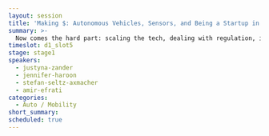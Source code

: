 ```yaml
---
layout: session
title: 'Making $: Autonomous Vehicles, Sensors, and Being a Startup in 2018'
summary: >-
  Now comes the hard part: scaling the tech, dealing with regulation, improving safety, and building sustainable businesses. Leaders from NVIDA, Nauto, and Starsky Robots go on the record with The Information about building big business in autonomous.
timeslot: d1_slot5
stage: stage1
speakers:
  - justyna-zander
  - jennifer-haroon
  - stefan-seltz-axmacher
  - amir-efrati
categories:
  - Auto / Mobility
short_summary:
scheduled: true
---
```


